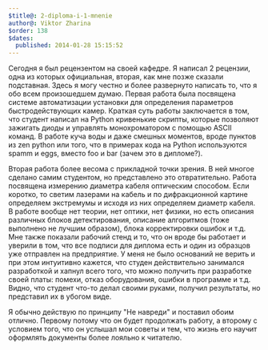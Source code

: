 ```yaml
---
$title@: 2-diploma-i-1-mnenie
author@: Viktor Zharina
$order: 138
$dates:
  published: 2014-01-28 15:15:52
---
```

Сегодня я был рецензентом на своей кафедре. Я написал 2 рецензии, одна из которых официальная, вторая, как мне позже сказали подставная. Здесь я могу честно и более развернуто написать то, что я обо всем произошедшем думаю. Первая работа была посвящена системе автоматизации установки для определения параметров быстродействующих камер. Краткая суть работы заключается в том, что студент написал на Python кривенькие скрипты, которые позволяют зажигать диоды и управлять монохроматором с помощью ASCII команд. В работе куча воды и даже смешных моментов, вроде пунктов из zen python или того, что в примерах кода на Python используются spamm и eggs, вместо foo и bar (зачем это в дипломе?). 

Вторая работа более весома с прикладной точки зрения. В ней многое сделано самим студентом, но представлено это отвратительно. Работа посвящена измерению диаметра кабеля оптическим способом. Если коротко, то светим лазерами на кабель и по дифракционной картине определяем экстремумы и исходя из них определяем диаметр кабеля. В работе вообще нет теории, нет оптики, нет физики, но есть описания различных блоков детектирования, описание алгоритмов (тоже выполнено не лучшим образом), блока корректировки ошибок и т.д. Мне также показали рабочий стенд и то, что он вроде бы работает и уверили в том, что все подписи для диплома есть и один из образцов уже отправлен на предприятие. У меня не было оснований не верить и при этом интуитивно кажется, что студен действительно занимался разработкой и хапнул всего того, что можно получить при разработке своей платы: помехи, отказ оборудования, ошибки в программе и т.д. Видно, что студент что-то делал своими руками, получил результаты, но представил их в убогом виде.

Я обычно действую по принципу "Не навреди" и поставил обоим отлично. Первому потому что он будет продолжать работу, а второму с условием того, что он услышал мои советы и тем, что жизнь его научит оформлять документы более лояльно к читателю. 